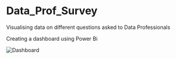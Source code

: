 # Data_Prof_Survey

Visualising data on different questions asked to Data Professionals <be>

Creating a dashboard using Power Bi

![Dashboard](https://github.com/ShreyashSanjay/Data_Prof_Survey/assets/80293646/1ee00eed-79b8-42d8-a220-a4c9b8a3da22)

